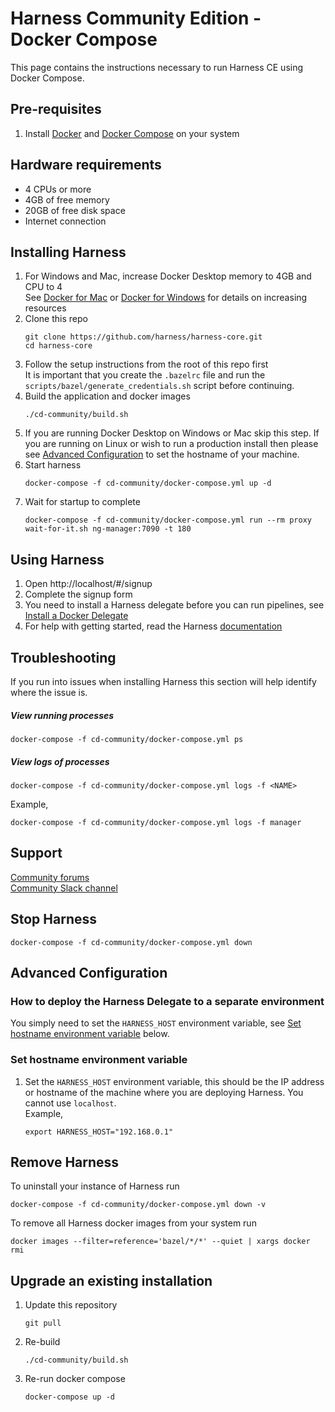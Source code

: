 # Harness Community Edition - Docker Compose
This page contains the instructions necessary to run Harness CE using Docker Compose.

## Pre-requisites
1) Install [Docker](https://docs.docker.com/get-docker/) and [Docker Compose](https://docs.docker.com/compose/install/) on your system

## Hardware requirements
* 4 CPUs or more
* 4GB of free memory
* 20GB of free disk space
* Internet connection

## Installing Harness
1) For Windows and Mac, increase Docker Desktop memory to 4GB and CPU to 4  
   See [Docker for Mac](https://docs.docker.com/docker-for-mac/#resources) or [Docker for Windows](https://docs.docker.com/docker-for-windows/#resources) for details on increasing resources
1) Clone this repo
   ```shell
   git clone https://github.com/harness/harness-core.git
   cd harness-core
   ```
1) Follow the setup instructions from the root of this repo first  
   It is important that you create the `.bazelrc` file and run the `scripts/bazel/generate_credentials.sh` script before continuing.
1) Build the application and docker images
   ```shell
   ./cd-community/build.sh
   ```
1) If you are running Docker Desktop on Windows or Mac skip this step. If you are running on Linux or wish to run a production install then please see [Advanced Configuration](#advanced-configuration) to set the hostname of your machine.
1) Start harness
   ```shell
   docker-compose -f cd-community/docker-compose.yml up -d
   ```
1) Wait for startup to complete
   ```shell
   docker-compose -f cd-community/docker-compose.yml run --rm proxy wait-for-it.sh ng-manager:7090 -t 180
   ```

## Using Harness
1) Open http://localhost/#/signup
1) Complete the signup form
1) You need to install a Harness delegate before you can run pipelines, see [Install a Docker Delegate](https://ngdocs.harness.io/article/cya29w2b99-install-a-docker-delegate)
1) For help with getting started, read the Harness [documentation](https://ngdocs.harness.io/article/u8lgzsi7b3-quickstarts)

## Troubleshooting
If you run into issues when installing Harness this section will help identify where the issue is.
##### View running processes
```shell
docker-compose -f cd-community/docker-compose.yml ps
```
##### View logs of processes
```shell
docker-compose -f cd-community/docker-compose.yml logs -f <NAME>
```
Example,
```shell
docker-compose -f cd-community/docker-compose.yml logs -f manager
```

## Support
[Community forums](https://community.harness.io/)  
[Community Slack channel](https://harnesscommunity.slack.com/archives/C02K03Q5L0J)

## Stop Harness
```shell
docker-compose -f cd-community/docker-compose.yml down
```

## Advanced Configuration
### How to deploy the Harness Delegate to a separate environment
You simply need to set the `HARNESS_HOST` environment variable, see [Set hostname environment variable](#set-hostname-environment-variable) below.
### Set hostname environment variable
1) Set the `HARNESS_HOST` environment variable, this should be the IP address or hostname of the machine where you are deploying Harness. You cannot use `localhost`.  
   Example,
   ```shell
   export HARNESS_HOST="192.168.0.1"
   ```

## Remove Harness
To uninstall your instance of Harness run
```shell
docker-compose -f cd-community/docker-compose.yml down -v
```
To remove all Harness docker images from your system run
```shell
docker images --filter=reference='bazel/*/*' --quiet | xargs docker rmi
```

## Upgrade an existing installation
1) Update this repository
   ```shell
   git pull
   ```
1) Re-build
   ```shell
   ./cd-community/build.sh
   ```
1) Re-run docker compose
   ```shell
   docker-compose up -d
   ```
